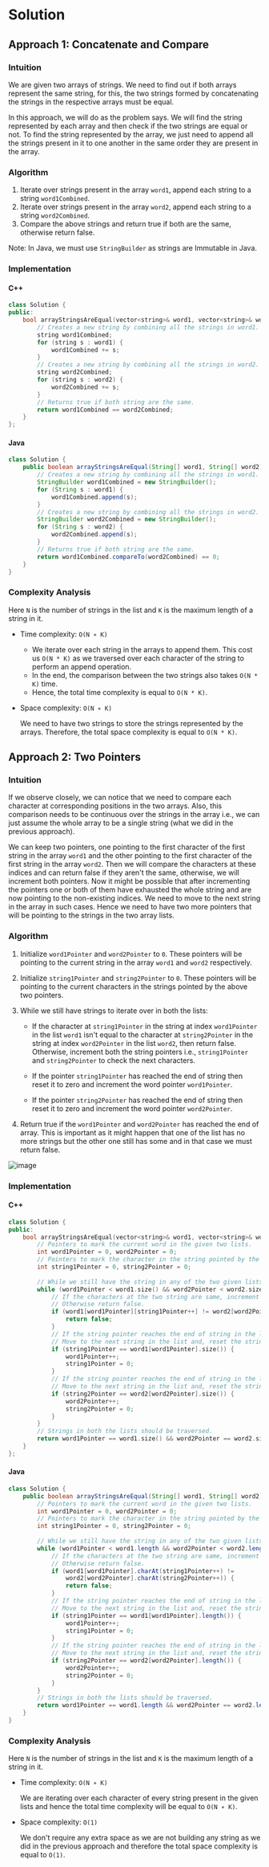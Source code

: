 # Solution
## Approach 1: Concatenate and Compare
### Intuition
We are given two arrays of strings. We need to find out if both arrays represent the same string, for this, the two strings formed by concatenating the strings in the respective arrays must be equal.

In this approach, we will do as the problem says. We will find the string represented by each array and then check if the two strings are equal or not. To find the string represented by the array, we just need to append all the strings present in it to one another in the same order they are present in the array.

### Algorithm
1. Iterate over strings present in the array `word1`, append each string to a string `word1Combined`.
2. Iterate over strings present in the array `word2`, append each string to a string `word2Combined`.
3. Compare the above strings and return true if both are the same, otherwise return false.

Note: In Java, we must use `StringBuilder` as strings are Immutable in Java.

### Implementation
#### C++
```c++
class Solution {
public:
    bool arrayStringsAreEqual(vector<string>& word1, vector<string>& word2) {
        // Creates a new string by combining all the strings in word1.
        string word1Combined;
        for (string s : word1) {
            word1Combined += s;
        }
        // Creates a new string by combining all the strings in word2.
        string word2Combined;
        for (string s : word2) {
            word2Combined += s;
        }
        // Returns true if both string are the same.
        return word1Combined == word2Combined;
    }
};
```
#### Java
```java
class Solution {
    public boolean arrayStringsAreEqual(String[] word1, String[] word2) {
        // Creates a new string by combining all the strings in word1.
        StringBuilder word1Combined = new StringBuilder();
        for (String s : word1) {
            word1Combined.append(s);
        }
        // Creates a new string by combining all the strings in word2.
        StringBuilder word2Combined = new StringBuilder();
        for (String s : word2) {
            word2Combined.append(s);
        }
        // Returns true if both string are the same.
        return word1Combined.compareTo(word2Combined) == 0;
    }
}
```

### Complexity Analysis
Here `N` is the number of strings in the list and `K` is the maximum length of a string in it.

- Time complexity: `O(N ∗ K)`
    - We iterate over each string in the arrays to append them. This cost us `O(N * K)` as we traversed over each character of the string to perform an append operation.
    - In the end, the comparison between the two strings also takes `O(N * K)` time.
    - Hence, the total time complexity is equal to `O(N * K)`.
- Space complexity: `O(N ∗ K)`

    We need to have two strings to store the strings represented by the arrays. Therefore, the total space complexity is equal to `O(N * K)`.

## Approach 2: Two Pointers
### Intuition
If we observe closely, we can notice that we need to compare each character at corresponding positions in the two arrays. Also, this comparison needs to be continuous over the strings in the array i.e., we can just assume the whole array to be a single string (what we did in the previous approach).

We can keep two pointers, one pointing to the first character of the first string in the array `word1` and the other pointing to the first character of the first string in the array `word2`. Then we will compare the characters at these indices and can return false if they aren't the same, otherwise, we will increment both pointers. Now it might be possible that after incrementing the pointers one or both of them have exhausted the whole string and are now pointing to the non-existing indices. We need to move to the next string in the array in such cases. Hence we need to have two more pointers that will be pointing to the strings in the two array lists.

### Algorithm
1. Initialize `word1Pointer` and `word2Pointer` to `0`. These pointers will be pointing to the current string in the array `word1` and `word2` respectively.

2. Initialize `string1Pointer` and `string2Pointer` to `0`. These pointers will be pointing to the current characters in the strings pointed by the above two pointers.

3. While we still have strings to iterate over in both the lists:

    - If the character at `string1Pointer` in the string at index `word1Pointer` in the list `word1` isn't equal to the character at `string2Pointer` in the string at index `word2Pointer` in the list `word2`, then return false. Otherwise, increment both the string pointers i.e., `string1Pointer` and `string2Pointer` to check the next characters.

    - If the pointer `string1Pointer` has reached the end of string then reset it to zero and increment the word pointer `word1Pointer`.

    - If the pointer `string2Pointer` has reached the end of string then reset it to zero and increment the word pointer `word2Pointer`.

4. Return true if the `word1Pointer` and `word2Pointer` has reached the end of array. This is important as it might happen that one of the list has no more strings but the other one still has some and in that case we must return false.

![image](blob:https://leetcode.com/c1b8271a-d0e8-43c2-b01e-215b454c93cb)


### Implementation
#### C++
```c++
class Solution {
public:
    bool arrayStringsAreEqual(vector<string>& word1, vector<string>& word2) {
        // Pointers to mark the current word in the given two lists.
        int word1Pointer = 0, word2Pointer = 0;
        // Pointers to mark the character in the string pointed by the above pointers.
        int string1Pointer = 0, string2Pointer = 0;
        
        // While we still have the string in any of the two given lists.
        while (word1Pointer < word1.size() && word2Pointer < word2.size()) {
            // If the characters at the two string are same, increment the string pointers
            // Otherwise return false.
            if (word1[word1Pointer][string1Pointer++] != word2[word2Pointer][string2Pointer++]) {
                return false;
            }
            // If the string pointer reaches the end of string in the list word1, 
            // Move to the next string in the list and, reset the string pointer to 0.
            if (string1Pointer == word1[word1Pointer].size()) {
                word1Pointer++;
                string1Pointer = 0;
            }
            // If the string pointer reaches the end of string in the list word2, 
            // Move to the next string in the list and, reset the string pointer to 0.
            if (string2Pointer == word2[word2Pointer].size()) {
                word2Pointer++;
                string2Pointer = 0;
            }
        }
        // Strings in both the lists should be traversed.
        return word1Pointer == word1.size() && word2Pointer == word2.size();
    }
};
```
#### Java
```java
class Solution {
    public boolean arrayStringsAreEqual(String[] word1, String[] word2) {
        // Pointers to mark the current word in the given two lists.
        int word1Pointer = 0, word2Pointer = 0;
        // Pointers to mark the character in the string pointed by the above pointers.
        int string1Pointer = 0, string2Pointer = 0;
        
        // While we still have the string in any of the two given lists.
        while (word1Pointer < word1.length && word2Pointer < word2.length) {
            // If the characters at the two string are same, increment the string pointers
            // Otherwise return false.
            if (word1[word1Pointer].charAt(string1Pointer++) != 
                word2[word2Pointer].charAt(string2Pointer++)) {
                return false;
            }
            // If the string pointer reaches the end of string in the list word1, 
            // Move to the next string in the list and, reset the string pointer to 0.
            if (string1Pointer == word1[word1Pointer].length()) {
                word1Pointer++;
                string1Pointer = 0;
            }
            // If the string pointer reaches the end of string in the list word2, 
            // Move to the next string in the list and, reset the string pointer to 0.
            if (string2Pointer == word2[word2Pointer].length()) {
                word2Pointer++;
                string2Pointer = 0;
            }
        }
        // Strings in both the lists should be traversed.
        return word1Pointer == word1.length && word2Pointer == word2.length;
    }
}
```

### Complexity Analysis
Here `N` is the number of strings in the list and `K` is the maximum length of a string in it.

- Time complexity: `O(N ∗ K)`

    We are iterating over each character of every string present in the given lists and hence the total time complexity will be equal to `O(N ∗ K)`.

- Space complexity: `O(1)`

    We don't require any extra space as we are not building any string as we did in the previous approach and therefore the total space complexity is equal to `O(1)`.
